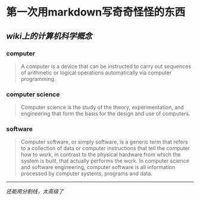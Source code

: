 # **第一次用markdown写奇奇怪怪的东西**
## *wiki上的计算机科学概念*
### computer
>A computer is a device that can be instructed to carry out sequences of arithmetic or logical operations automatically via computer programming.
### computer science
>Computer science is the study of the theory, experimentation, and engineering that form the basis for the design and use of computers.
### software
>Computer software, or simply software, is a generic term that refers to a collection of data or computer instructions that tell the computer how to work, in contrast to the physical hardware from which the system is built, that actually performs the work. In computer science and software engineering, computer software is all information processed by computer systems, programs and data.
---
_还能用分割线，太高级了_

